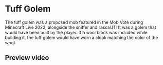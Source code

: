 # Tuff Golem
The tuff golem was a proposed mob featured in the Mob Vote during Minecraft Live 2022, alongside the sniffer and rascal.[1] It was a golem that would have been built by the player. If a wool block was included while building it, the tuff golem would have worn a cloak matching the color of the wool. 

## Preview video




